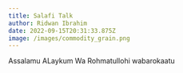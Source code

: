```yaml
---
title: Salafi Talk
author: Ridwan Ibrahim
date: 2022-09-15T20:31:33.875Z
image: /images/commodity_grain.png
---
```

A﻿ssalamu ALaykum Wa Rohmatullohi wabarokaatu